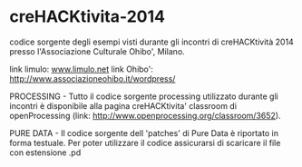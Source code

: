 creHACKtivita-2014
==================

codice sorgente degli esempi visti durante gli incontri di creHACKtività 2014 presso l'Associazione Culturale Ohibo', Milano.

link limulo: www.limulo.net
link Ohibo': http://www.associazioneohibo.it/wordpress/

PROCESSING - 
Tutto il codice sorgente processing utilizzato durante gli incontri è disponibile alla pagina creHACKtivita' classroom di openProcessing (link: http://www.openprocessing.org/classroom/3652).


PURE DATA - 
Il codice sorgente dell 'patches' di Pure Data è riportato in forma testuale. Per poter utilizzare il codice assicurarsi di scaricare il file con estensione .pd 
